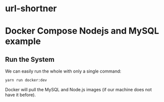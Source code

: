 # url-shortner
# Docker Compose Nodejs and MySQL example

## Run the System
We can easily run the whole with only a single command:
```bash
yarn run docker:dev
```

Docker will pull the MySQL and Node.js images (if our machine does not have it before).
